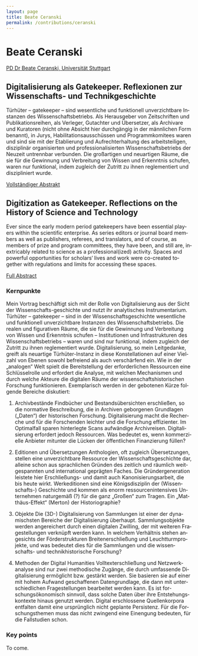 ```yaml
---
layout: page
title: Beate Ceranski
permalink: /contributions/ceranski
---
```


# Beate Ceranski

[PD Dr Beate Ceranski, Universität Stuttgart](https://www.hi.uni-stuttgart.de/institut/team/Ceranski-00001/)

<div class="language-container">
<section lang="de" markdown="1">

## Digitalisierung als Gatekeeper. Reflexionen zur Wissenschafts- und Technikgeschichte

Türhüter – gatekeeper – sind wesentliche und funktionell unverzichtbare Instanzen des Wissenschaftsbetriebs. Als Herausgeber von Zeitschriften und Publikationsreihen, als Verleger, Gutachter und Übersetzer, als Archivare und Kuratoren (nicht ohne Absicht hier durchgängig in der männlichen Form benannt), in Jurys, Habilitationsausschüssen und Programmkomitees waren und sind sie mit der Etablierung und Aufrechterhaltung des arbeitsteiligen, disziplinär organisierten und professionalisierten Wissenschaftsbetriebs der Neuzeit untrennbar verbunden. Die großartigen und neuartigen Räume, die sie für die Gewinnung und Verbreitung von Wissen und Erkenntnis schufen, waren nur funktional, indem zugleich der Zutritt zu ihnen reglementiert und diszipliniert wurde.

[Vollständiger Abstrakt](Ceranski_de.pdf)

</section>
<section lang="en" markdown="1">

## Digitization as Gatekeeper. Reflections on the History of Science and Technology

Ever since the early modern period gatekeepers have been essential players within the scientific enterprise. As series editors or journal board members as well as publishers, referees, and translators, and of course, as members of prize and program committees, they have been, and still are, inextricably related to science as a professional(ized) activity. Spaces and powerful opportunities for scholars‘ lives and work were co-created together with regulations and limits for accessing these spaces.

[Full Abstract](ceranski_en.pdf)

</section>
</div>

<div class="language-container">
<section lang="de" markdown="1">

### Kernpunkte

Mein Vortrag beschäftigt sich mit der Rolle von Digitalisierung aus der Sicht der Wissenschafts-geschichte und nutzt ihr analytisches Instrumentarium. Türhüter – gatekeeper – sind in der Wissenschaftsgeschichte wesentliche und funktionell unverzichtbare Instanzen des Wissenschaftsbetriebs. Die realen und figurativen Räume, die sie für die Gewinnung und Verbreitung von Wissen und Erkenntnis schufen – Institutionen und Infrastrukturen des Wissenschaftsbetriebs – waren und sind nur funktional, indem zugleich der Zutritt zu ihnen reglementiert wurde. Digitalisierung, so mein Leitgedanke, greift als neuartige Türhüter-Instanz in diese Konstellationen auf einer Vielzahl  von Ebenen sowohl befreiend als auch verschärfend ein. Wie in der „analogen“ Welt spielt die Bereitstellung der erforderlichen Ressourcen eine Schlüsselrolle und erfordert die Analyse, mit welchen Mechanismen und durch welche Akteure die digitalen Räume der wissenschaftshistorischen Forschung funktionieren. Exemplarisch werden in der gebotenen Kürze folgende Bereiche diskutiert:

1) Archivbestände
Findbücher und Bestandsübersichten erschließen, so die normative Beschreibung, die in Archiven geborgenen Grundlagen („Daten“) der historischen Forschung. Digitalisierung macht die Recherche und  für die Forschenden leichter und die Forschung effizienter. Im Optimalfall sparen hinterlegte Scans aufwändige Archivreisen. Digitalisierung erfordert jedoch Ressourcen. Was bedeutet es, wenn kommerzielle Anbieter mitunter die Lücken der öffentlichen Finanzierung füllen?

2) Editionen und Übersetzungen
Anthologien, oft zugleich Übersetzungen, stellen eine unverzichtbare Ressource der Wissenschaftsgeschichte dar, alleine schon aus sprachlichen Gründen des zeitlich und räumlich weitgespannten und international geprägten Faches. Die Gründergeneration leistete hier Erschließungs- und damit auch Kanonisierungsarbeit, die bis heute wirkt. Werkeditionen sind eine Königsdisziplin der (Wissenschafts-) Geschichte und kommen als enorm ressourcenintensives Unternehmen naturgemäß (?) für die ganz „Großen“ zum Tragen. Ein „Matthäus-Effekt“ (Merton) der Historiographie?

3) Objekte
Die (3D-) Digitalisierung von Sammlungen ist einer der dynamischsten Bereiche der Digitalisierung überhaupt. Sammlungsobjekte werden angereichert durch einen digitalen Zwilling, der mit weiteren Fragestellungen verknüpft werden kann. In welchem Verhältnis stehen angesichts der Förderstrukturen Breitenerschließung und Leuchtturmprojekte, und was bedeutet dies für die Sammlungen und die wissenschafts- und technikhistorische Forschung? 

4) Methoden der Digital Humanities
Volltexterschließung und Netzwerkanalyse sind nur zwei methodische Zugänge, die durch umfassende Digitalisierung ermöglicht bzw. gestärkt werden. Sie basieren sie auf einer mit hohem Aufwand geschaffenen Datengrundlage, die dann mit unterschiedlichen Fragestellungen bearbeitet werden kann. Es ist forschungsökonomisch sinnvoll, dass solche Daten über ihre Entstehungskontexte hinaus genutzt werden. Digital erschlossene Quellenkorpora entfalten damit eine ursprünglich nicht geplante Persistenz. Für die Forschungsthemen muss das nicht zwingend eine Einengung bedeuten, für die Fallstudien schon.

</section>
<section lang="en" markdown="1">

### Key points

To come.

</section>
</div>
